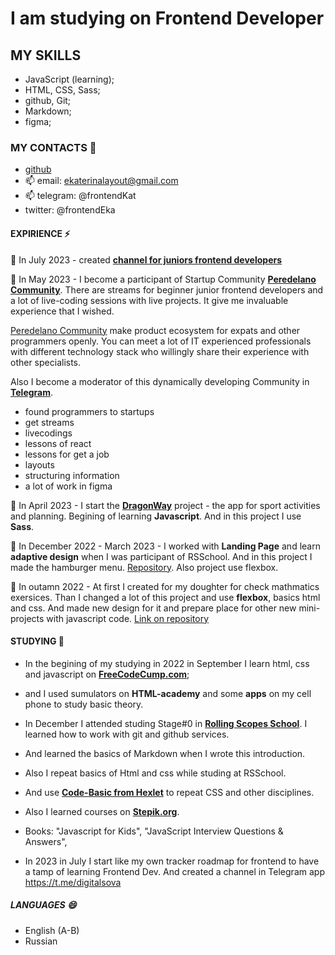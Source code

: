 # I am studying on Frontend Developer 

## MY SKILLS

- JavaScript (learning);
- HTML, CSS, Sass;
- github, Git;
- Markdown;
- figma; 

 ### MY CONTACTS 💬
- [github](https://github.com/frontenddevkan)
- 📫 email: ekaterinalayout@gmail.com 
- 📫 telegram: @frontendKat
- twitter: @frontendEka
  
#### EXPIRIENCE ⚡

🌱 In July 2023 - created **[channel for juniors frontend developers](https://t.me/digitalsova)**

🌱 In May 2023 - I become a participant of Startup Community **[Peredelano Community](https://t.me/+SFNoVxR6Nk85ZDYy)**. There are streams for beginner junior frontend developers and a lot of live-coding sessions with live projects. It give me invaluable experience that I wished.   

[Peredelano Community](https://t.me/+SFNoVxR6Nk85ZDYy) make product ecosystem for expats and other programmers openly. You can meet a lot of IT experienced professionals with different technology stack who willingly share their experience with other specialists.

Also I become a moderator of this dynamically developing Community in **[Telegram](https://t.me/+SFNoVxR6Nk85ZDYy)**. 
- found programmers to startups
- get streams
- livecodings
- lessons of react
- lessons for get a job
- layouts
- structuring information
- a lot of work in figma

🌱 In April 2023 - I start the **[DragonWay](https://github.com/frontenddevkan/DragonWay)** project - the app for sport activities and planning. Begining of learning **Javascript**. And in this project I use **Sass**.

🌱 In December 2022 - March 2023 - I worked with **Landing Page** and learn **adaptive design** when I was participant of RSSchool. And in this project I made the hamburger menu. [Repository](https://github.com/frontenddevkan/Plants_Landing). Also project use flexbox.     

🌱  In outamn 2022 - At first I created for my doughter for check mathmatics exersices. Than I changed a lot of this project and use **flexbox**, basics html and css. And made new design for it and prepare place 
for other new mini-projects with javascript code. [Link on repository](https://github.com/frontenddevkan/PortalForApps)

#### STUDYING 🔭  
- In the begining of my studying in 2022 in September I learn html, css and javascript on **[FreeCodeCump.com](freeCodeCump.com)**; 
- and I used sumulators on **HTML-academy** and some **apps** on my cell phone to study basic theory.  
- In December I attended studing Stage#0 in **[Rolling Scopes School](https://rollingscopes.com/)**. I learned how to work with git and github services. 
- And learned the basics of Markdown when I wrote this introduction. 
- Also I repeat basics of Html and css while studing at RSSchool. 
- And use **[Code-Basic from Hexlet](https://code-basics.com)** to repeat CSS and other disciplines.
- Also I learned courses on **[Stepik.org](stepik.org)**.
- Books:
"Javascript for Kids",
"JavaScript Interview Questions & Answers",

- In 2023 in July I start like my own tracker roadmap for frontend to have a tamp of learning Frontend Dev. And created a channel in Telegram app https://t.me/digitalsova

##### LANGUAGES 😄
- English (A-B)
- Russian
